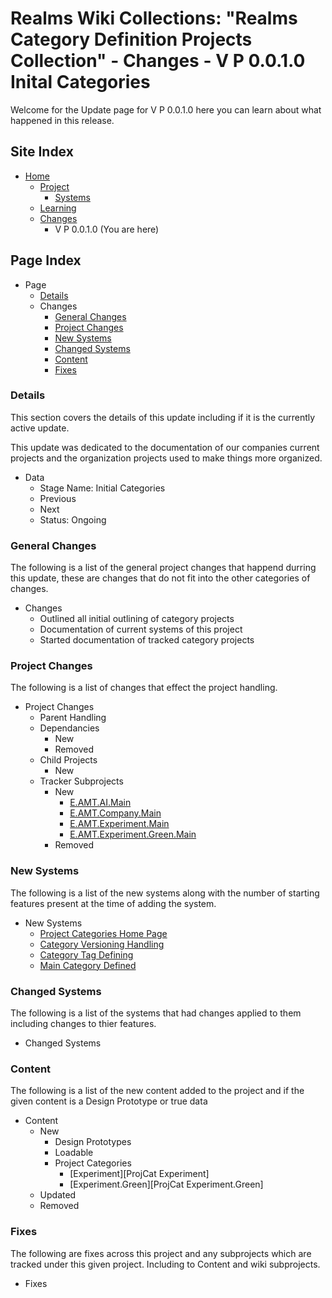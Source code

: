 [Page]:https://github.com/Ancient-Majik-Tech/Learn.Tutorial.MainCollect/blob/main/Changes/V%20P%201.0.0.0/V%20P%200.0.1.0.md

[Page Home]:https://github.com/Ancient-Majik-Tech/Learn.Tutorial.MainCollect/blob/main/README.md
[Page Proj Home]:https://github.com/Ancient-Majik-Tech/Learn.Tutorial.MainCollect/blob/main/Project/ProjectHome.md
[Page Sys Home]:https://github.com/Ancient-Majik-Tech/Learn.Tutorial.MainCollect/blob/main/Project/ProjectHome.md#system-layout
[Page Learn Home]:https://github.com/Ancient-Majik-Tech/Learn.Tutorial.MainCollect/blob/main/Learn/LearnHome.md
[Page Changes Home]:https://github.com/Ancient-Majik-Tech/Learn.Tutorial.MainCollect/blob/main/Changes/ChangesHome.md

[Page Change Previous]:link
[Page Change Next]:link

[Sec Details]:https://github.com/Ancient-Majik-Tech/Learn.Tutorial.MainCollect/blob/main/Changes/V%20P%201.0.0.0/V%20P%200.0.1.0.md#details
[Sec General]:https://github.com/Ancient-Majik-Tech/Learn.Tutorial.MainCollect/blob/main/Changes/V%20P%201.0.0.0/V%20P%200.0.1.0.md#general-changes
[Sec Proj]:https://github.com/Ancient-Majik-Tech/Learn.Tutorial.MainCollect/blob/main/Changes/V%20P%201.0.0.0/V%20P%200.0.1.0.md#project-changes
[Sec NewSys]:https://github.com/Ancient-Majik-Tech/Learn.Tutorial.MainCollect/blob/main/Changes/V%20P%201.0.0.0/V%20P%200.0.1.0.md#new-systems
[Sec ChangedSys]:https://github.com/Ancient-Majik-Tech/Learn.Tutorial.MainCollect/blob/main/Changes/V%20P%201.0.0.0/V%20P%200.0.1.0.md#changed-systems
[Sec Content]:https://github.com/Ancient-Majik-Tech/Learn.Tutorial.MainCollect/blob/main/Changes/V%20P%201.0.0.0/V%20P%200.0.1.0.md#content-changes
[Sec Fixes]:https://github.com/Ancient-Majik-Tech/Learn.Tutorial.MainCollect/blob/main/Changes/V%20P%201.0.0.0/V%20P%200.0.1.0.md#fixes

[Sys CategoryHome]:https://github.com/Ancient-Majik-Tech/Learn.Tutorial.MainCollect/blob/main/Project/Systems/CateHomeSys.md
[Sys CatVersions]:https://github.com/Ancient-Majik-Tech/Learn.Tutorial.MainCollect/blob/main/Project/Systems/CatVersionsSys.md
[Sys CatTagDef]:https://github.com/Ancient-Majik-Tech/Learn.Tutorial.MainCollect/blob/main/Project/Systems/CatTagDefSys.md
[Sys MainCatDef]:https://github.com/Ancient-Majik-Tech/Learn.Tutorial.MainCollect/blob/main/Project/Systems/MainCatDef.md

[Proj AI]:https://github.com/Ancient-Majik-Tech/Learn.Tutorial.Collections/blob/main/Project/Extends/ProjectUpdateInWorks.md
[Proj Company]:https://github.com/Ancient-Majik-Tech/Learn.Tutorial.Collections/blob/main/Project/Extends/ProjectUpdateInWorks.md
[Proj Experiment]:https://github.com/Ancient-Majik-Tech/Learn.Tutorial.MainCollect/blob/main/MainProjects/Experiment/ProjectHome.md
[Proj Experiment.Greem]:https://github.com/Ancient-Majik-Tech/Learn.Tutorial.Collections/blob/main/Project/Extends/ProjectUpdateInWorks.md

# Realms Wiki Collections: "Realms Category Definition Projects Collection" - Changes - V P 0.0.1.0 Inital Categories

Welcome for the Update page for V P 0.0.1.0 here you can learn about what happened in this release.

## Site Index

- [Home][Page Home]
	- [Project][Page Proj Home]
		- [Systems][Page Sys Home]
	- [Learning][Page Learn Home]
	- [Changes][Page Changes Home]
		- V P 0.0.1.0 (You are here)

## Page Index

- Page
	- [Details][Sec Details]
	- Changes
		- [General Changes][Sec General]
		- [Project Changes][Sec Proj]
		- [New Systems][Sec NewSys]
		- [Changed Systems][Sec ChangedSys]
		- [Content][Sec Content]
		- [Fixes][Sec Fixes]

### Details

This section covers the details of this update including if it is the currently active update.

This update was dedicated to the documentation of our companies current projects and the organization projects used to make things more organized.

- Data
	- Stage Name: Initial Categories
	- Previous
	- Next
	- Status: Ongoing

### General Changes

The following is a list of the general project changes that happend durring this update, these are changes that do not fit into the other categories of changes.

- Changes
	- Outlined all initial outlining of category projects
	- Documentation of current systems of this project
	- Started documentation of tracked category projects

### Project Changes

The following is a list of changes that effect the project handling.

- Project Changes
	- Parent Handling
	- Dependancies
		- New
		- Removed
	- Child Projects
		- New
	- Tracker Subprojects
		- New
			- [E.AMT.AI.Main][Proj AI]
			- [E.AMT.Company.Main][Proj Company]
			- [E.AMT.Experiment.Main][Proj Experiment]
			- [E.AMT.Experiment.Green.Main][Proj Experiment.Greem]
		- Removed



### New Systems

The following is a list of the new systems along with the number of starting features present at the time of adding the system.

- New Systems
	- [Project Categories Home Page][Sys CategoryHome]
	- [Category Versioning Handling][Sys CatVersions]
	- [Category Tag Defining][Sys CatTagDef]
	- [Main Category Defined][Sys MainCatDef]



### Changed Systems

The following is a list of the systems that had changes applied to them including changes to thier features.

- Changed Systems

### Content

The following is a list of the new content added to the project and if the given content is a Design Prototype or true data

- Content
	- New
		- Design Prototypes
		- Loadable
		- Project Categories
			- [Experiment][ProjCat Experiment]
			- [Experiment.Green][ProjCat Experiment.Green]
	- Updated
	- Removed

### Fixes

The following are fixes across this project and any subprojects which are tracked under this given project. Including to Content and wiki subprojects.

- Fixes
